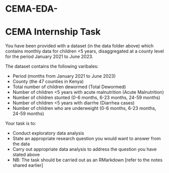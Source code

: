 # CEMA-EDA-
# CEMA Internship Task

You have been provided with a dataset (in the data folder above) which contains monthly data for children <5 years, disaggregated at a county level for the period January 2021 to June 2023.

The dataset contains the following varibales:
- Period (months from January 2021 to June 2023)
- County (the 47 counties in Kenya)
- Total number of children dewormed (Total Dewormed)
- Number of children <5 years with acute malnutrition (Acute Malnutrition)
- Number of children stunted (0-6 months, 6-23 months, 24-59 months)
- Number of children <5 years with diarrhe (Diarrhea cases)
- Number of children who are underweight (0-6 months, 6-23 months, 24-59 months)

Your task is to:
- Conduct exploratory data analysis
- State an appropriate research question you would want to answer from the data
- Carry out appropriate data analysis to address the question you have stated above
- NB: The task should be carried out as an RMarkdown [refer to the notes shared earlier] 
